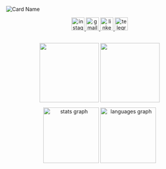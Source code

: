 ![Card Name](https://cardivo.vercel.app/api?name=Mirza%20Maulana%20Azmi&description=I'am%20a%20passionate%20DevOps%20Engineer%20from%20Indonesia&image=https://avatars.githubusercontent.com/u/55909176?v=4&linkedin=Mirza%20Maulana%20Azmi&instagram=neilsamaa&github=neilsamaa&pattern=floatingCogs&colorPattern=%23eaeaea&backgroundColor=%23ecf0f1)

<div align="center">
  <a href="https://www.instagram.com/neilsamaa/" target="_blank">
    <img src="https://img.shields.io/static/v1?message=Instagram&logo=instagram&label=&color=E4405F&logoColor=white&labelColor=&style=for-the-badge" height="35" alt="instagram logo"  />
  </a>
  <a href="mailto:mirzamaulanaazmi@gmail.com" target="_blank">
    <img src="https://img.shields.io/static/v1?message=Gmail&logo=gmail&label=&color=D14836&logoColor=white&labelColor=&style=for-the-badge" height="35" alt="gmail logo"  />
  </a>
  <a href="https://www.linkedin.com/in/mirza-maulana-azmi/" target="_blank">
    <img src="https://img.shields.io/static/v1?message=LinkedIn&logo=linkedin&label=&color=0077B5&logoColor=white&labelColor=&style=for-the-badge" height="35" alt="linkedin logo"  />
  <a href="https://t.me/neilsamaa" target="_blank">
    <img src="https://img.shields.io/static/v1?message=Telegram&logo=telegram&label=&color=2CA5E0&logoColor=white&labelColor=&style=for-the-badge" height="35" alt="telegram logo"  />
  </a>
</div>

<br>
    
<p align="center">
<img height="160em" src="https://github-readme-stats.vercel.app/api?username=neilsamaa&layout=compact&theme=tokyonight&show_icons=true&hide_border=true" align = "center"/>
<img height="160em" src="https://github-readme-streak-stats.herokuapp.com/?user=neilsamaa&theme=dark&theme=tokyonight&hide_border=true" align = "center"/>
</p>

<div align="center">
  <img src="https://github-readme-stats.vercel.app/api?hide_title=false&hide_rank=false&show_icons=true&include_all_commits=true&count_private=true&disable_animations=false&theme=dracula&locale=en&hide_border=false&username=neilsamaa" height="150" alt="stats graph"  />
  <img src="https://github-readme-stats.vercel.app/api/top-langs?locale=en&hide_title=false&layout=compact&card_width=320&langs_count=5&theme=dracula&hide_border=false&username=neilsamaa" height="150" alt="languages graph"  />
</div>

